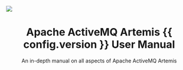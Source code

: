<!-- using HTML directly here since this formatting isn't available in Markdown -->
<img style="margin: auto; display: block" src="images/activemq-logo.png"></img>
<H1 style="text-align: center">Apache ActiveMQ Artemis {{ config.version }} User Manual</H1>
<div style="text-align: center">An in-depth manual on all aspects of Apache ActiveMQ Artemis</div>

